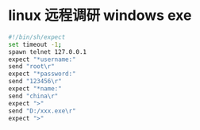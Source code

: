 # linux 远程调研 windows exe

```sh
#!/bin/sh/expect
set timeout -1;
spawn telnet 127.0.0.1
expect "*username:"
send "root\r"
expect "*password:"
send "123456\r"
expect "*name:"
send "china\r"
expect ">"
send "D:/xxx.exe\r"
expect ">"
```
